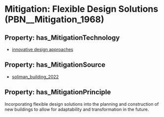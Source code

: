 # Mitigation: __Flexible Design Solutions__ (PBN__Mitigation_1968)

## Property: has_MitigationTechnology

* [innovative design approaches](../Technology/PBN__Technology_4175)

## Property: has_MitigationSource

* [soliman_building_2022](../Article/PBN__Article_224)

## Property: has_MitigationPrinciple

Incorporating flexible design solutions into the planning and construction of new buildings to allow for adaptability and transformation in the future.


